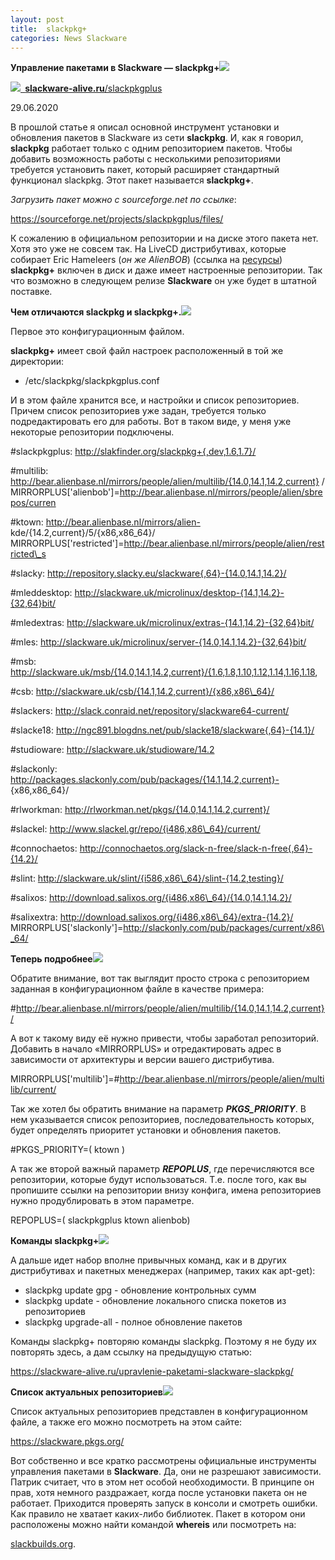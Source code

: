 ```yaml
---
layout: post
title:  slackpkg+
categories: News Slackware
---
```


**Управление пакетами в Slackware — slackpkg+![](/image/slackpkg+/Aspose.Words.ceafe017-edcf-4f11-87b1-a5762b2e528d.001.png)**  
 

![](/image/slackpkg+/Aspose.Words.ceafe017-edcf-4f11-87b1-a5762b2e528d.002.png)[` `**slackware-alive.ru**/slackpkgplus](https://slackware-alive.ru/slackpkgplus/)

29.06.2020

 В прошлой статье я описал основной инструмент установки и обновления пакетов в Slackware из 
 сети **slackpkg**. И, как я говорил, **slackpkg** работает только с одним репозиторием пакетов. 
 Чтобы 
  добавить возможность работы с несколькими репозиториями требуется установить пакет, который 
 расширяет стандартный функционал slackpkg. Этот пакет называется **slackpkg+**.

*Загрузить пакет можно с sourceforge.net по ссылке*:

<https://sourceforge.net/projects/slackpkgplus/files/>

 К сожалению в официальном репозитории и на диске этого пакета нет. Хотя это уже не совсем так. 
  На LiveCD дистрибутивах, которые собирает Eric Hameleers (*он же AlienBOB*) (ссылка на 
 [ресурсы](https://slackware-alive.ru/aktualnye-resursy-slackware/)) **slackpkg+** включен в диск и 
 даже имеет настроенные репозитории. Так что возможно в следующем релизе **Slackware** он уже будет 
 в штатной поставке.

**Чем отличаются slackpkg и slackpkg+.![](/image/slackpkg+Aspose.Words.ceafe017-edcf-4f11-87b1-a5762b2e528d.003.png)**

Первое это конфигурационным файлом.

**slackpkg+** имеет свой файл настроек расположенный в той же директории:

- /etc/slackpkg/slackpkgplus.conf

 И в этом файле хранится все, и настройки и список репозиториев. Причем список репозиториев уже 
  задан, требуется только подредактировать его для работы. Вот в таком виде, у меня уже 
 некоторые репозитории подключены.

#slackpkgplus:  http://slakfinder.org/slackpkg+{,dev,1.6,1.7}/ 

 #multilib:      http://bear.alienbase.nl/mirrors/people/alien/multilib/{14.0,14.1,14.2,current}
 / MIRRORPLUS['alienbob']=http://bear.alienbase.nl/mirrors/people/alien/sbrepos/curren

 #ktown:         http://bear.alienbase.nl/mirrors/alien- kde/{14.2,current}/5/{x86,x86\_64}/ 
 MIRRORPLUS['restricted']=http://bear.alienbase.nl/mirrors/people/alien/restricted\_s

#slacky:        http://repository.slacky.eu/slackware{,64}-{14.0,14.1,14.2}/ 

#mleddesktop:   http://slackware.uk/microlinux/desktop-{14.1,14.2}-{32,64}bit/ 

#mledextras:    http://slackware.uk/microlinux/extras-{14.1,14.2}-{32,64}bit/ 

#mles:          http://slackware.uk/microlinux/server-{14.0,14.1,14.2}-{32,64}bit/

#msb:           http://slackware.uk/msb/{14.0,14.1,14.2,current}/{1.6,1.8,1.10,1.12,1.14,1.16,1.18,

#csb:           http://slackware.uk/csb/{14.1,14.2,current}/{x86,x86\_64}/ 

#slackers:      http://slack.conraid.net/repository/slackware64-current/

#slacke18:      http://ngc891.blogdns.net/pub/slacke18/slackware{,64}-{14.1}/

#studioware:    http://slackware.uk/studioware/14.2 

#slackonly:     http://packages.slackonly.com/pub/packages/{14.1,14.2,current}- {x86,x86\_64}/ 

#rlworkman:     http://rlworkman.net/pkgs/{14.0,14.1,14.2,current}/ 

#slackel:       http://www.slackel.gr/repo/{i486,x86\_64}/current/ 

#connochaetos:  http://connochaetos.org/slack-n-free/slack-n-free{,64}-{14.2}/ 

#slint:         http://slackware.uk/slint/{i586,x86\_64}/slint-{14.2,testing}/ 

#salixos:       http://download.salixos.org/{i486,x86\_64}/{14.0,14.1,14.2}/ 

#salixextra:    http://download.salixos.org/{i486,x86\_64}/extra-{14.2}/ MIRRORPLUS['slackonly']=http://slackonly.com/pub/packages/current/x86\_64/

**Теперь подробнее![](/image/slackpkg+Aspose.Words.ceafe017-edcf-4f11-87b1-a5762b2e528d.004.png)**

Обратите внимание, вот так выглядит просто строка с репозиторием заданная в конфигурационном файле в качестве примера:

#http://bear.alienbase.nl/mirrors/people/alien/multilib/{14.0,14.1,14.2,current}/

А вот к такому виду её нужно привести, чтобы заработал репозиторий. Добавить в начало «MIRRORPLUS» и отредактировать адрес в зависимости от архитектуры и версии вашего дистрибутива.

MIRRORPLUS['multilib']=#http://bear.alienbase.nl/mirrors/people/alien/multilib/current/

Так же хотел бы обратить внимание на параметр ***PKGS\_PRIORITY***. В нем указывается список репозиториев, последовательность которых, будет определять приоритет установки и обновления пакетов.

#PKGS\_PRIORITY=( ktown )

А так же второй важный параметр ***REPOPLUS***, где перечисляются все репозитории, которые будут использоваться. Т.е. после того, как вы пропишите ссылки на репозитории внизу конфига, имена репозиториев нужно продублировать в этом параметре.

REPOPLUS=( slackpkgplus ktown alienbob)

**Команды slackpkg+![](/image/slackpkg+Aspose.Words.ceafe017-edcf-4f11-87b1-a5762b2e528d.005.png)**

А дальше идет набор вполне привычных команд, как и в других дистрибутивах и пакетных менеджерах (например, таких как apt-get):

- slackpkg update gpg - обновление контрольных сумм 
- slackpkg update - обновление локального списка покетов из репозиториев 
- slackpkg upgrade-all - полное обновление пакетов

Команды slackpkg+ повторяю команды slackpkg. Поэтому я не буду их повторять здесь, а дам ссылку на предыдущую статью:

https://slackware-alive.ru/upravlenie-paketami-slackware-slackpkg/

**Список актуальных репозиториев![](/image/slackpkg+Aspose.Words.ceafe017-edcf-4f11-87b1-a5762b2e528d.006.png)**

 Список актуальных репозиториев представлен в конфигурационном файле, а также его можно 
 посмотреть на этом сайте:

<https://slackware.pkgs.org/>

 Вот собственно и все кратко рассмотрены официальные инструменты управления пакетами в 
 **Slackware**.
  Да, они не разрешают зависимости. Патрик считает, что в этом нет особой необходимости. В 
  принципе он прав, хотя немного раздражает, когда после установки пакета он не работает. 
  Приходится проверять запуск в консоли и смотреть ошибки. Как правило не хватает каких-либо 
  библиотек. Пакет в котором они расположены можно найти командой **whereis** или посмотреть на: 

 [slackbuilds.org](https://slackbuilds.org/).

